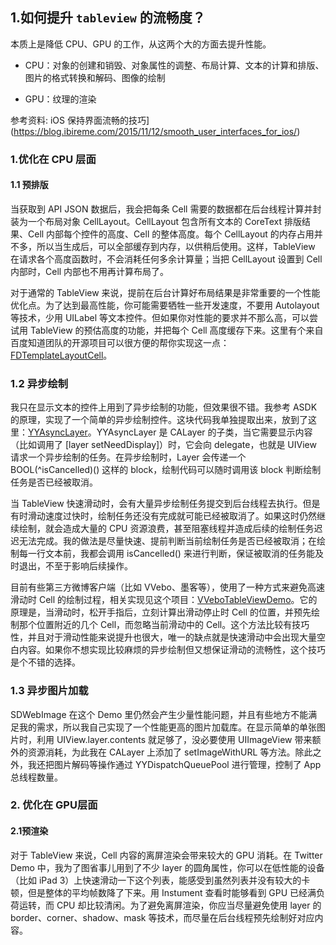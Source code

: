 ## 1.如何提升 `tableview` 的流畅度？


本质上是降低 CPU、GPU 的工作，从这两个大的方面去提升性能。

- CPU：对象的创建和销毁、对象属性的调整、布局计算、文本的计算和排版、图片的格式转换和解码、图像的绘制

- GPU：纹理的渲染

  

参考资料:
iOS 保持界面流畅的技巧](https://blog.ibireme.com/2015/11/12/smooth_user_interfaces_for_ios/)

### 1.优化在 CPU 层面

#### 1.1 预排版

当获取到 API JSON 数据后，我会把每条 Cell 需要的数据都在后台线程计算并封装为一个布局对象 CellLayout。CellLayout 包含所有文本的 CoreText 排版结果、Cell 内部每个控件的高度、Cell 的整体高度。每个 CellLayout 的内存占用并不多，所以当生成后，可以全部缓存到内存，以供稍后使用。这样，TableView 在请求各个高度函数时，不会消耗任何多余计算量；当把 CellLayout 设置到 Cell 内部时，Cell 内部也不用再计算布局了。

对于通常的 TableView 来说，提前在后台计算好布局结果是非常重要的一个性能优化点。为了达到最高性能，你可能需要牺牲一些开发速度，不要用 Autolayout 等技术，少用 UILabel 等文本控件。但如果你对性能的要求并不那么高，可以尝试用 TableView 的预估高度的功能，并把每个 Cell 高度缓存下来。这里有个来自百度知道团队的开源项目可以很方便的帮你实现这一点：[FDTemplateLayoutCell](https://github.com/forkingdog/UITableView-FDTemplateLayoutCell/)。

### 1.2 异步绘制

我只在显示文本的控件上用到了异步绘制的功能，但效果很不错。我参考 ASDK 的原理，实现了一个简单的异步绘制控件。这块代码我单独提取出来，放到了这里：[YYAsyncLayer](https://github.com/ibireme/YYAsyncLayer)。YYAsyncLayer 是 CALayer 的子类，当它需要显示内容（比如调用了 [layer setNeedDisplay]）时，它会向 delegate，也就是 UIView 请求一个异步绘制的任务。在异步绘制时，Layer 会传递一个 BOOL(^isCancelled)() 这样的 block，绘制代码可以随时调用该 block 判断绘制任务是否已经被取消。

当 TableView 快速滑动时，会有大量异步绘制任务提交到后台线程去执行。但是有时滑动速度过快时，绘制任务还没有完成就可能已经被取消了。如果这时仍然继续绘制，就会造成大量的 CPU 资源浪费，甚至阻塞线程并造成后续的绘制任务迟迟无法完成。我的做法是尽量快速、提前判断当前绘制任务是否已经被取消；在绘制每一行文本前，我都会调用 isCancelled() 来进行判断，保证被取消的任务能及时退出，不至于影响后续操作。

目前有些第三方微博客户端（比如 VVebo、墨客等），使用了一种方式来避免高速滑动时 Cell 的绘制过程，相关实现见这个项目：[VVeboTableViewDemo](https://github.com/johnil/VVeboTableViewDemo)。它的原理是，当滑动时，松开手指后，立刻计算出滑动停止时 Cell 的位置，并预先绘制那个位置附近的几个 Cell，而忽略当前滑动中的 Cell。这个方法比较有技巧性，并且对于滑动性能来说提升也很大，唯一的缺点就是快速滑动中会出现大量空白内容。如果你不想实现比较麻烦的异步绘制但又想保证滑动的流畅性，这个技巧是个不错的选择。

### 1.3 异步图片加载

SDWebImage 在这个 Demo 里仍然会产生少量性能问题，并且有些地方不能满足我的需求，所以我自己实现了一个性能更高的图片加载库。在显示简单的单张图片时，利用 UIView.layer.contents 就足够了，没必要使用 UIImageView 带来额外的资源消耗，为此我在 CALayer 上添加了 setImageWithURL 等方法。除此之外，我还把图片解码等操作通过 YYDispatchQueuePool 进行管理，控制了 App 总线程数量。

### 2. 优化在 GPU层面

#### 2.1预渲染

对于 TableView 来说，Cell 内容的离屏渲染会带来较大的 GPU 消耗。在 Twitter Demo 中，我为了图省事儿用到了不少 layer 的圆角属性，你可以在低性能的设备（比如 iPad 3）上快速滑动一下这个列表，能感受到虽然列表并没有较大的卡顿，但是整体的平均帧数降了下来。用 Instument 查看时能够看到 GPU 已经满负荷运转，而 CPU 却比较清闲。为了避免离屏渲染，你应当尽量避免使用 layer 的 border、corner、shadow、mask 等技术，而尽量在后台线程预先绘制好对应内容。